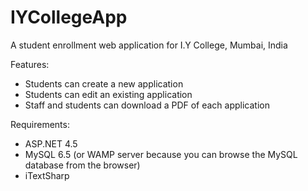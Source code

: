 # IYCollegeApp
A student enrollment web application for I.Y College, Mumbai, India


Features:

+ Students can create a new application
+ Students can edit an existing application 
+ Staff and students can download a PDF of each application

Requirements:

+ ASP.NET 4.5
+ MySQL 6.5 (or WAMP server because you can browse the MySQL database from the browser)
+ iTextSharp

